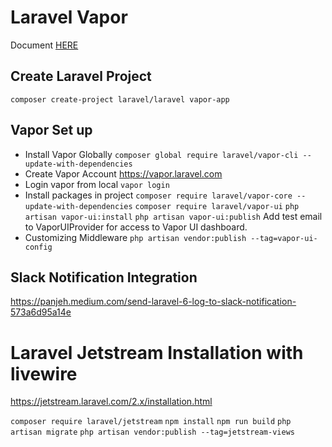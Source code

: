 # Laravel Vapor

Document [HERE](https://docs.vapor.build/1.0/introduction.html#installing-the-vapor-core)

## Create Laravel Project

`composer create-project laravel/laravel vapor-app`

## Vapor Set up
- Install Vapor Globally
  `composer global require laravel/vapor-cli --update-with-dependencies`
- Create Vapor Account
  https://vapor.laravel.com
- Login vapor from local
  `vapor login`
- Install packages in project
  `composer require laravel/vapor-core --update-with-dependencies`
  `composer require laravel/vapor-ui`
  `php artisan vapor-ui:install`
  `php artisan vapor-ui:publish`
  Add test email to VaporUIProvider for access to Vapor UI dashboard.
- Customizing Middleware
  `php artisan vendor:publish --tag=vapor-ui-config`

## Slack Notification Integration

https://panjeh.medium.com/send-laravel-6-log-to-slack-notification-573a6d95a14e

# Laravel Jetstream Installation with livewire
https://jetstream.laravel.com/2.x/installation.html

  `composer require laravel/jetstream`
  `npm install`
  `npm run build`
  `php artisan migrate`
  `php artisan vendor:publish --tag=jetstream-views`
